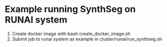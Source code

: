 # Example running SynthSeg on RUNAI system

1) Create docker image with bash create_docker_image.sh
2) Submit job to runai system as example in cluster/runai/run_synthseg.sh
